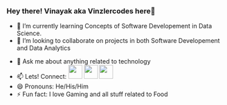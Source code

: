 ### Hey there! Vinayak aka Vinzlercodes here👋
<!-- - 🔭 I’m currently working on ... -->
- 🌱 I’m currently learning Concepts of Software Developement in Data Science. 
- 👯 I’m looking to collaborate on projects in both Software Developement and Data Analytics
<!-- - 🤔 I’m looking for help with ... -->
- 💬 Ask me about anything related to technology 
- 📫 Lets! Connect: [<img height="32" width="32" src="https://cdn.jsdelivr.net/npm/simple-icons@v4/icons/instagram.svg" />](https://www.instagram.com/invites/contact/?utm_source=ig_contact_invite&utm_medium=user_email&utm_content=i603x5) [<img height="32" width="32" src="https://cdn.jsdelivr.net/npm/simple-icons@v4/icons/linkedin.svg" />](linkedin.com/in/vinayak-sengupta-022a86bb) [<img height="32" width="32" src="https://cdn.jsdelivr.net/npm/simple-icons@v4/icons/gmail.svg" />](vinayak.sengupta@gmail.com)
- 😄 Pronouns: He/His/Him
- ⚡ Fun fact: I love Gaming and all stuff related to Food
